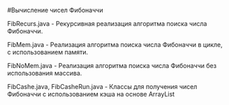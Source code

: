 #Вычисление чисел Фибоначчи

FibRecurs.java - Рекурсивная реализация алгоритма поиска числа Фибоначчи.

FibMem.java    - Реализация алгоритма поиска числа Фибоначчи в цикле, с использованием памяти.

FibNoMem.java  - Реализация алгоритма поиска числа Фибоначчи без использования массива.

FibCashe.java, FibCasheRun.java - Классы для получения чисел Фибоначчи с использованием кэша на основе ArrayList
